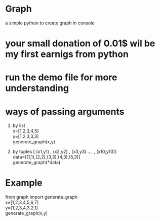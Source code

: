 # Graph
a simple python to create graph in console
# your small donation of 0.01$ wil be my first earnigs from python

# run the demo file for more understanding

# ways of passing arguments    
1. by list    
x=[1,2,3,4,5]    
y=[1,2,3,3,3]    
generate_graph(x,y)	


2. by tuples  [ (x1,y1) , (x2,y2) , (x3,y3) .... , (x10,y10)]    
data=[(1,1),(2,2),(3,3),(4,3),(5,3)]    
generate_graph(*data)                                                                           


# Example
from graph import generate_graph    
x=[1,2,3,4,5,6,7]    
y=[1,2,3,4,3,2,1]    
generate_graph(x,y)    


 
